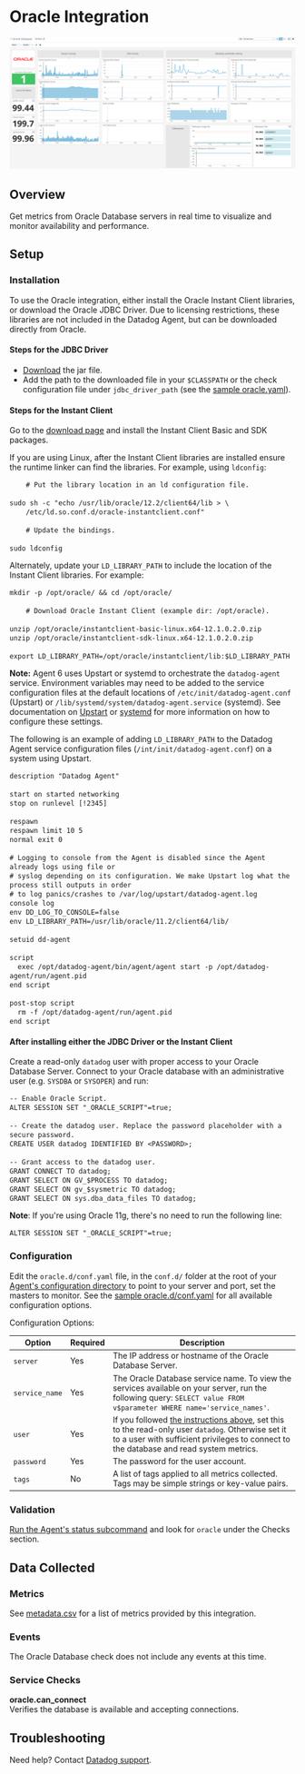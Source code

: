 # Oracle Integration

![Oracle Dashboard][9]

## Overview

Get metrics from Oracle Database servers in real time to visualize and monitor availability and performance.

## Setup

### Installation

To use the Oracle integration, either install the Oracle Instant Client libraries, or download the Oracle JDBC Driver. Due to licensing restrictions, these libraries are not included in the Datadog Agent, but can be downloaded directly from Oracle.

#### Steps for the JDBC Driver

- [Download][1] the jar file.
- Add the path to the downloaded file in your `$CLASSPATH` or the check configuration file under `jdbc_driver_path` (see the [sample oracle.yaml][2]).

#### Steps for the Instant Client

Go to the [download page][3] and install the Instant Client Basic and SDK packages.

If you are using Linux, after the Instant Client libraries are installed ensure the runtime linker can find the libraries. For example, using `ldconfig`:

```
    # Put the library location in an ld configuration file.

sudo sh -c "echo /usr/lib/oracle/12.2/client64/lib > \
    /etc/ld.so.conf.d/oracle-instantclient.conf"

    # Update the bindings.

sudo ldconfig
```

Alternately, update your `LD_LIBRARY_PATH` to include the location of the Instant Client libraries. For example:

```
mkdir -p /opt/oracle/ && cd /opt/oracle/

    # Download Oracle Instant Client (example dir: /opt/oracle).

unzip /opt/oracle/instantclient-basic-linux.x64-12.1.0.2.0.zip
unzip /opt/oracle/instantclient-sdk-linux.x64-12.1.0.2.0.zip

export LD_LIBRARY_PATH=/opt/oracle/instantclient/lib:$LD_LIBRARY_PATH
```

**Note:** Agent 6 uses Upstart or systemd to orchestrate the `datadog-agent` service. Environment variables may need to be added to the service configuration files at the default locations of `/etc/init/datadog-agent.conf` (Upstart) or `/lib/systemd/system/datadog-agent.service` (systemd). See documentation on [Upstart][4] or [systemd][5] for more information on how to configure these settings.

The following is an example of adding `LD_LIBRARY_PATH` to the Datadog Agent service configuration files (`/int/init/datadog-agent.conf`) on a system using Upstart.

```
description "Datadog Agent"

start on started networking
stop on runlevel [!2345]

respawn
respawn limit 10 5
normal exit 0

# Logging to console from the Agent is disabled since the Agent already logs using file or
# syslog depending on its configuration. We make Upstart log what the process still outputs in order
# to log panics/crashes to /var/log/upstart/datadog-agent.log
console log
env DD_LOG_TO_CONSOLE=false
env LD_LIBRARY_PATH=/usr/lib/oracle/11.2/client64/lib/

setuid dd-agent

script
  exec /opt/datadog-agent/bin/agent/agent start -p /opt/datadog-agent/run/agent.pid
end script

post-stop script
  rm -f /opt/datadog-agent/run/agent.pid
end script
```

#### After installing either the JDBC Driver or the Instant Client

Create a read-only `datadog` user with proper access to your Oracle Database Server. Connect to your Oracle database with an administrative user (e.g. `SYSDBA` or `SYSOPER`) and run:

```
-- Enable Oracle Script.
ALTER SESSION SET "_ORACLE_SCRIPT"=true;

-- Create the datadog user. Replace the password placeholder with a secure password.
CREATE USER datadog IDENTIFIED BY <PASSWORD>;

-- Grant access to the datadog user.
GRANT CONNECT TO datadog;
GRANT SELECT ON GV_$PROCESS TO datadog;
GRANT SELECT ON gv_$sysmetric TO datadog;
GRANT SELECT ON sys.dba_data_files TO datadog;
```

**Note**: If you're using Oracle 11g, there's no need to run the following line:

```
ALTER SESSION SET "_ORACLE_SCRIPT"=true;
```

### Configuration

Edit the `oracle.d/conf.yaml` file, in the `conf.d/` folder at the root of your [Agent's configuration directory][10] to point to your server and port, set the masters to monitor. See the [sample oracle.d/conf.yaml][2] for all available configuration options.

Configuration Options:

| Option         | Required | Description                                                                                                                                                                                                                                                   |
|----------------|----------|---------------------------------------------------------------------------------------------------------------------------------------------------------------------------------------------------------------------------------------------------------------|
| `server`       | Yes      | The IP address or hostname of the Oracle Database Server.                                                                                                                                                                                                     |
| `service_name` | Yes      | The Oracle Database service name. To view the services available on your server, run the following query: `SELECT value FROM v$parameter WHERE name='service_names'`.                                                                                         |
| `user`         | Yes      | If you followed [the instructions above](#after-installing-either-the-jdbc-driver-or-the-instant-client), set this to the read-only user `datadog`. Otherwise set it to a user with sufficient privileges to connect to the database and read system metrics. |
| `password`     | Yes      | The password for the user account.                                                                                                                                                                                                                            |
| `tags`         | No       | A list of tags applied to all metrics collected. Tags may be simple strings or key-value pairs.                                                                                                                                                               |

### Validation

[Run the Agent's status subcommand][6] and look for `oracle` under the Checks section.

## Data Collected

### Metrics
See [metadata.csv][7] for a list of metrics provided by this integration.

### Events
The Oracle Database check does not include any events at this time.

### Service Checks
**oracle.can_connect**  
Verifies the database is available and accepting connections.

## Troubleshooting
Need help? Contact [Datadog support][8].

[1]: https://www.oracle.com/technetwork/database/application-development/jdbc/downloads/index.html
[2]: https://github.com/DataDog/integrations-core/blob/master/oracle/datadog_checks/oracle/data/conf.yaml.example
[3]: https://www.oracle.com/technetwork/database/features/instant-client/index.htm
[4]: http://upstart.ubuntu.com/cookbook/#environment-variables
[5]: https://www.freedesktop.org/software/systemd/man/systemd.service.html#Command%20lines
[6]: https://docs.datadoghq.com/agent/faq/agent-commands/#agent-status-and-information
[7]: https://github.com/DataDog/integrations-core/blob/master/oracle/metadata.csv
[8]: https://docs.datadoghq.com/help/
[9]: https://raw.githubusercontent.com/DataDog/integrations-core/master/oracle/images/oracle_dashboard.png
[10]: https://docs.datadoghq.com/agent/faq/agent-configuration-files/#agent-configuration-directory
